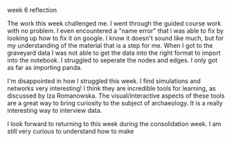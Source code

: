 week 6 reflection 

The work this week challenged me. I went through the guided course work with no problem. I even encountered a "name error" that i was able to fix by looking up how to fix it on google. I know it doesn't sound like much, but for my understanding of the material that is a step for me. 
When I got to the graveyard data I was not able to get the data into the right format to import into the notebook. I struggled to seperate the nodes and edges. 
I only got as far as importing panda. 

I'm disappointed in how I struggled this week. I find simulations and networks very interesting! I think they are incredible tools for learning, as discussed by Iza Romanowska. The visual/interactive aspects of these tools are a great way to bring curiosity to the subject of archaeology. It is a really interesting way to interview data. 

I look forward to returning to this week during the consolidation week. I am still very curious to understand how to make 